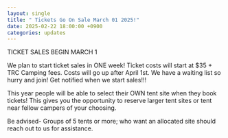 ```yaml
---
layout: single
title: " Tickets Go On Sale March 01 2025!"
date: 2025-02-22 18:00:00 +0900
categories: updates
---
```

TICKET SALES BEGIN MARCH 1

We plan to start ticket sales in ONE week! Ticket costs will start at $35 + TRC Camping fees. Costs will go up after April 1st. 
We have a waiting list so hurry and join! Get notified when we start sales!!!

This year people will be able to select their OWN tent site when they book tickets! This gives you the opportunity to reserve larger tent sites or tent near fellow campers of your choosing. 

Be advised- 
Groups of 5 tents or more; who want an allocated site should reach out to us for assistance.
